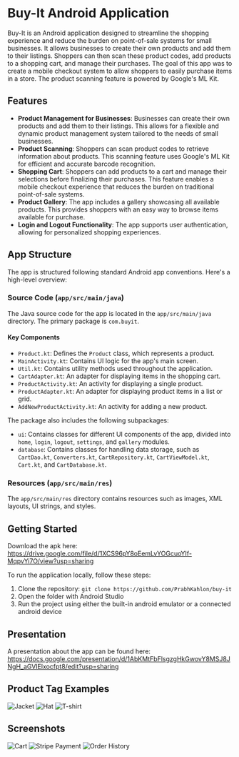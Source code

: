 # Buy-It Android Application

Buy-It is an Android application designed to streamline the shopping experience and reduce the burden on point-of-sale systems for small businesses. It allows businesses to create their own products and add them to their listings. Shoppers can then scan these product codes, add products to a shopping cart, and manage their purchases. The goal of this app was to create a mobile checkout system to allow shoppers to easily purchase items in a store. The product scanning feature is powered by Google's ML Kit.

## Features

- **Product Management for Businesses**: Businesses can create their own products and add them to their listings. This allows for a flexible and dynamic product management system tailored to the needs of small businesses.
- **Product Scanning**: Shoppers can scan product codes to retrieve information about products. This scanning feature uses Google's ML Kit for efficient and accurate barcode recognition.
- **Shopping Cart**: Shoppers can add products to a cart and manage their selections before finalizing their purchases. This feature enables a mobile checkout experience that reduces the burden on traditional point-of-sale systems.
- **Product Gallery**: The app includes a gallery showcasing all available products. This provides shoppers with an easy way to browse items available for purchase.
- **Login and Logout Functionality**: The app supports user authentication, allowing for personalized shopping experiences.

## App Structure

The app is structured following standard Android app conventions. Here's a high-level overview:

### Source Code (`app/src/main/java`)

The Java source code for the app is located in the `app/src/main/java` directory. The primary package is `com.buyit`.

#### Key Components

- `Product.kt`: Defines the `Product` class, which represents a product.
- `MainActivity.kt`: Contains UI logic for the app's main screen.
- `Util.kt`: Contains utility methods used throughout the application.
- `CartAdapter.kt`: An adapter for displaying items in the shopping cart.
- `ProductActivity.kt`: An activity for displaying a single product.
- `ProductAdapter.kt`: An adapter for displaying product items in a list or grid.
- `AddNewProductActivity.kt`: An activity for adding a new product.

The package also includes the following subpackages:

- `ui`: Contains classes for different UI components of the app, divided into `home`, `login`, `logout`, `settings`, and `gallery` modules.
- `database`: Contains classes for handling data storage, such as `CartDao.kt`, `Converters.kt`, `CartRepository.kt`, `CartViewModel.kt`, `Cart.kt`, and `CartDatabase.kt`.

### Resources (`app/src/main/res`)

The `app/src/main/res` directory contains resources such as images, XML layouts, UI strings, and styles.

## Getting Started

Download the apk here: https://drive.google.com/file/d/1XCS96pY8oEemLvYOGcuoYIf-MqpvYi7O/view?usp=sharing

To run the application locally, follow these steps:

1. Clone the repository: `git clone https://github.com/PrabhKahlon/buy-it`
2. Open the folder with Android Studio
3. Run the project using either the built-in android emulator or a connected android device

## Presentation

A presentation about the app can be found here: https://docs.google.com/presentation/d/1AbKMtFbFlsgzgHkGwovY8MSJ8JNgH_aGVIElxocfpt8/edit?usp=sharing

## Product Tag Examples

![Jacket](./documentation/images/jacket.png)
![Hat](./documentation/images/hat.png)
![T-shirt](./documentation/images/shirt.png)

## Screenshots

![Cart](./documentation/images/cart.png)
![Stripe Payment](./documentation/images/stripe.png)
![Order History](./documentation/images/history.png)
